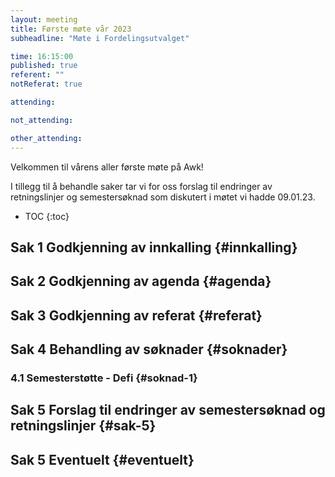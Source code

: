 ```yaml
---
layout: meeting
title: Første møte vår 2023
subheadline: "Møte i Fordelingsutvalget"

time: 16:15:00
published: true
referent: ""
notReferat: true

attending:

not_attending:

other_attending:
---
```


Velkommen til vårens aller første møte på Awk!

I tillegg til å behandle saker tar vi for oss forslag til endringer av retningslinjer og semestersøknad som diskutert i møtet vi hadde 09.01.23.

- TOC
  {:toc}

## Sak 1 Godkjenning av innkalling {#innkalling}

## Sak 2 Godkjenning av agenda {#agenda}

## Sak 3 Godkjenning av referat {#referat}

## Sak 4 Behandling av søknader {#soknader}

### 4.1 Semesterstøtte - Defi {#soknad-1}

## Sak 5 Forslag til endringer av semestersøknad og retningslinjer {#sak-5}

## Sak 5 Eventuelt {#eventuelt}
